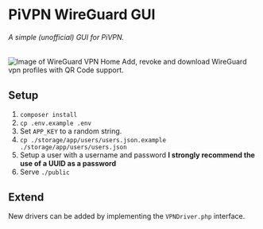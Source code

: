 # PiVPN WireGuard GUI 
###### A simple (unofficial) GUI for PiVPN.  
![Image of WireGuard VPN Home](https://user-images.githubusercontent.com/17494632/100802791-f0982500-3421-11eb-9060-682388e63c3c.png)
Add, revoke and download WireGuard vpn profiles with QR Code support.
## Setup
 1. `composer install`
 2. `cp .env.example .env`
 3. Set `APP_KEY` to a random string.
 4. `cp ./storage/app/users/users.json.example ./storage/app/users/users.json`
 5. Setup a user with a username and password **I strongly recommend the use of a UUID as a password**
 6. Serve `./public`
 
 ## Extend
 New drivers can be added by implementing the `VPNDriver.php` interface. 
